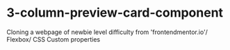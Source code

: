 # 3-column-preview-card-component
Cloning a webpage of newbie level difficulty from 'frontendmentor.io'/ Flexbox/ CSS Custom properties
